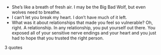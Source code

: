  - She’s like a breath of fresh air. I may be the Big Bad Wolf, but even wolves need to breathe.
 - I can’t let you break my heart. I don’t have much of it left.
 - What was it about relationships that made you feel so vulnerable? Oh, right. A relationship. In any relationship, you put yourself out there. You exposed all of your sensitive nerve endings and your heart and you just had to hope that you trusted the right person.

3 quotes
